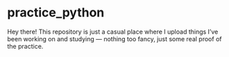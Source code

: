 # practice_python
Hey there! This repository is just a casual place where I upload things I’ve been working on and studying — nothing too fancy, just some real proof of the practice.
